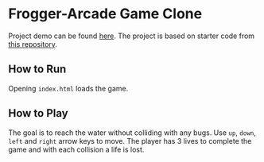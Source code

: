 # Frogger-Arcade Game Clone
Project demo can be found [here](https://ssaleem.github.io/Frogger-Clone/). The project is based on starter code from [this repository](https://github.com/udacity/frontend-nanodegree-arcade-game).
## How to Run
Opening `index.html` loads the game.

## How to Play
The goal is to reach the water without colliding with any bugs. Use `up`, `down`, `left` and `right` arrow keys to move. 
The player has 3 lives to complete the game and with each collision a life is lost.




